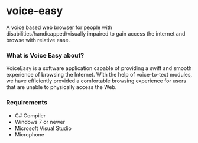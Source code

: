 # voice-easy
A voice based web browser for people with disabilities/handicapped/visually impaired to gain access the internet and browse with relative ease.

<h3>What is Voice Easy about?</h3>

VoiceEasy is a software application capable of providing a swift and smooth experience of browsing the Internet. With the help of voice-to-text modules, we have efficiently provided a comfortable browsing experience for users that are unable to physically access the Web.

<h3>Requirements</h3>

- C# Compiler 
- Windows 7 or newer
- Microsoft Visual Studio
- Microphone 

